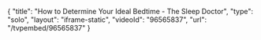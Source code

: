 {
    "title": "How to Determine Your Ideal Bedtime - The Sleep Doctor",
    "type": "solo",
    "layout": "iframe-static",
    "videoId": "96565837",
    "url": "\/tvpembed\/96565837"
}